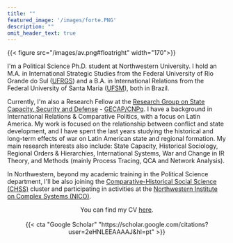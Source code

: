 ```yaml
---
title: ""
featured_image: '/images/forte.PNG'
description: ""
omit_header_text: true
---
```


{{< figure src="/images/av.png#floatright" width="170">}}

I'm a Political Science Ph.D. student at Northwestern University. I hold an M.A. in International Strategic Studies from the Federal University of Rio Grande do Sul ([UFRGS](http://ufrgs.br/)) and a B.A. in International Relations from the Federal University of Santa Maria ([UFSM](https://www.ufsm.br/)), both in Brazil. 

Currently, I'm also a Research Fellow at the [Research Group on State Capacity, Security and Defense](http://ufsm.br/gecap) - [GECAP/CNPq](http://dgp.cnpq.br/dgp/espelhogrupo/6450070412019030). I have a background in International Relations & Comparative Politics, with a focus on Latin America. My work is focused on the relationship between conflict and state development, and I have spent the last years studying the historical and long-term effects of war on Latin American state and regional formation. My main research interests also include: State Capacity, Historical Sociology, Regional Orders & Hierarchies, International Systems, War and Change in IR Theory, and Methods (mainly Process Tracing, QCA and Network Analysis).
 
In Northwestern, beyond my academic training in the Political Science department, I'll be also joining the [Comparative-Historical Social Science (CHSS)](https://buffett.northwestern.edu/programs/chss/index.html) cluster and participating in activities at the [Northwestern Institute on Complex Systems (NICO)](https://www.nico.northwestern.edu/about/).
 
<center>You can find my CV <a href="/CV.pdf">here</a>.</center>
<br>
<center>{{< cta "Google Scholar" "https://scholar.google.com/citations?user=2eHNLEEAAAAJ&hl=pt" >}}
</center>